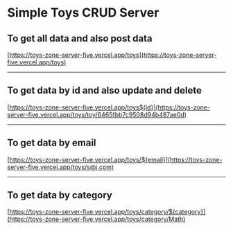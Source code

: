 <!-- @format -->

# Simple Toys CRUD Server

## To get all data and also post data

[https://toys-zone-server-five.vercel.app/toys](https://toys-zone-server-five.vercel.app/toys)

---

## To get data by id and also update and delete

[https://toys-zone-server-five.vercel.app/toys${id}](https://toys-zone-server-five.vercel.app/toys/toy/6465fbb7c9508d94b487ae0d)

---

## To get data by email

[https://toys-zone-server-five.vercel.app/toys/${email}](https://toys-zone-server-five.vercel.app/toys/s@j.com)

---

## To get data by category

[https://toys-zone-server-five.vercel.app/toys/category/${category}](https://toys-zone-server-five.vercel.app/toys/category/Math)
